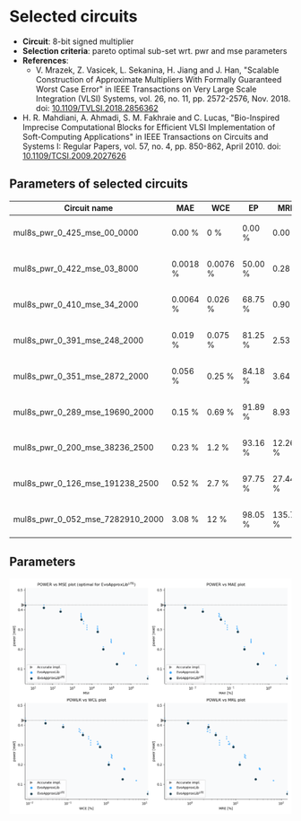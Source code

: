 
Selected circuits
===================
 - **Circuit**: 8-bit signed multiplier
 - **Selection criteria**: pareto optimal sub-set wrt. pwr and mse parameters
 - **References**: 
   - V. Mrazek, Z. Vasicek, L. Sekanina, H. Jiang and J. Han, "Scalable Construction of Approximate Multipliers With Formally Guaranteed Worst Case Error" in IEEE Transactions on Very Large Scale Integration (VLSI) Systems, vol. 26, no. 11, pp. 2572-2576, Nov. 2018. doi: [10.1109/TVLSI.2018.2856362](https://dx.doi.org/10.1109/TVLSI.2018.2856362)
  - H. R. Mahdiani, A. Ahmadi, S. M. Fakhraie and C. Lucas, "Bio-Inspired Imprecise Computational Blocks for Efficient VLSI Implementation of Soft-Computing Applications" in IEEE Transactions on Circuits and Systems I: Regular Papers, vol. 57, no. 4, pp. 850-862, April 2010. doi: [10.1109/TCSI.2009.2027626](https://dx.doi.org/10.1109/TCSI.2009.2027626)


Parameters of selected circuits
----------------------------

| Circuit name | MAE | WCE | EP | MRE | MSE | Download |
| --- |  --- | --- | --- | --- | --- | --- | 
| mul8s_pwr_0_425_mse_00_0000 | 0.00 % | 0 % | 0.00 % | 0.00 % | 0 |  [[Verilog<sub>generic</sub>](mul8s_pwr_0_425_mse_00_0000_gen.v)] [[Verilog<sub>PDK45</sub>](mul8s_pwr_0_425_mse_00_0000_pdk45.v)]  [[C](mul8s_pwr_0_425_mse_00_0000.c)] |
| mul8s_pwr_0_422_mse_03_8000 | 0.0018 % | 0.0076 % | 50.00 % | 0.28 % | 3.8 |  [[Verilog<sub>generic</sub>](mul8s_pwr_0_422_mse_03_8000_gen.v)] [[Verilog<sub>PDK45</sub>](mul8s_pwr_0_422_mse_03_8000_pdk45.v)]  [[C](mul8s_pwr_0_422_mse_03_8000.c)] |
| mul8s_pwr_0_410_mse_34_2000 | 0.0064 % | 0.026 % | 68.75 % | 0.90 % | 34 |  [[Verilog<sub>generic</sub>](mul8s_pwr_0_410_mse_34_2000_gen.v)] [[Verilog<sub>PDK45</sub>](mul8s_pwr_0_410_mse_34_2000_pdk45.v)]  [[C](mul8s_pwr_0_410_mse_34_2000.c)] |
| mul8s_pwr_0_391_mse_248_2000 | 0.019 % | 0.075 % | 81.25 % | 2.53 % | 248 |  [[Verilog<sub>generic</sub>](mul8s_pwr_0_391_mse_248_2000_gen.v)] [[Verilog<sub>PDK45</sub>](mul8s_pwr_0_391_mse_248_2000_pdk45.v)]  [[C](mul8s_pwr_0_391_mse_248_2000.c)] |
| mul8s_pwr_0_351_mse_2872_2000 | 0.056 % | 0.25 % | 84.18 % | 3.64 % | 2872 |  [[Verilog<sub>generic</sub>](mul8s_pwr_0_351_mse_2872_2000_gen.v)] [[Verilog<sub>PDK45</sub>](mul8s_pwr_0_351_mse_2872_2000_pdk45.v)]  [[C](mul8s_pwr_0_351_mse_2872_2000.c)] |
| mul8s_pwr_0_289_mse_19690_2000 | 0.15 % | 0.69 % | 91.89 % | 8.93 % | 19690 |  [[Verilog<sub>generic</sub>](mul8s_pwr_0_289_mse_19690_2000_gen.v)] [[Verilog<sub>PDK45</sub>](mul8s_pwr_0_289_mse_19690_2000_pdk45.v)]  [[C](mul8s_pwr_0_289_mse_19690_2000.c)] |
| mul8s_pwr_0_200_mse_38236_2500 | 0.23 % | 1.2 % | 93.16 % | 12.26 % | 38236 |  [[Verilog<sub>generic</sub>](mul8s_pwr_0_200_mse_38236_2500_gen.v)] [[Verilog<sub>PDK45</sub>](mul8s_pwr_0_200_mse_38236_2500_pdk45.v)]  [[C](mul8s_pwr_0_200_mse_38236_2500.c)] |
| mul8s_pwr_0_126_mse_191238_2500 | 0.52 % | 2.7 % | 97.75 % | 27.44 % | 191238 |  [[Verilog<sub>generic</sub>](mul8s_pwr_0_126_mse_191238_2500_gen.v)] [[Verilog<sub>PDK45</sub>](mul8s_pwr_0_126_mse_191238_2500_pdk45.v)]  [[C](mul8s_pwr_0_126_mse_191238_2500.c)] |
| mul8s_pwr_0_052_mse_7282910_2000 | 3.08 % | 12 % | 98.05 % | 135.77 % | 7282910 |  [[Verilog<sub>generic</sub>](mul8s_pwr_0_052_mse_7282910_2000_gen.v)] [[Verilog<sub>PDK45</sub>](mul8s_pwr_0_052_mse_7282910_2000_pdk45.v)]  [[C](mul8s_pwr_0_052_mse_7282910_2000.c)] |
    
Parameters
--------------
![Parameters figure](fig.png)
             